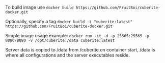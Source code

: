 To build image use ```docker build https://github.com/FruitBoi/cuberite-docker.git```

Optionally, specify a tag ```docker build -t "cuberite:latest" https://github.com/FruitBoi/cuberite-docker.git```

Simple image usage example:
```docker run -it -d -p 25565:25565 -p 8080/8080 -v /opt/cuberite:/data cuberite:latest```

Server data is copied to /data from /cuberite on container start, /data is where all configurations and the server executables reside.

